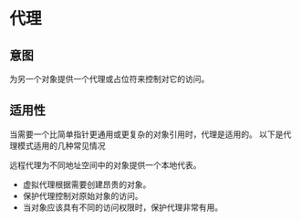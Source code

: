 ﻿# 代理

## 意图
为另一个对象提供一个代理或占位符来控制对它的访问。

## 适用性 
当需要一个比简单指针更通用或更复杂的对象引用时，代理是适用的。
以下是代理模式适用的几种常见情况

远程代理为不同地址空间中的对象提供一个本地代表。
- 虚拟代理根据需要创建昂贵的对象。
- 保护代理控制对原始对象的访问。
- 当对象应该具有不同的访问权限时，保护代理非常有用。